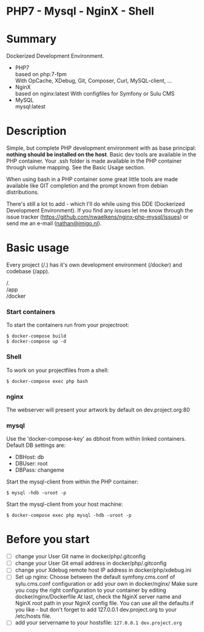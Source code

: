 PHP7 - Mysql - NginX - Shell
=================

# Summary
Dockerized Development Environment. 

- PHP7\
  based on php:7-fpm\
  With OpCache, XDebug, Git, Composer, Curl, MySQL-client, ...
- NginX\
  based on nginx:latest
  With configfiles for Symfony or Sulu CMS
- MySQL\
  mysql:latest
  

# Description
Simple, but complete PHP development environment with as base principal: __nothing should be installed on the host__.
Basic dev tools are available in the PHP container. Your .ssh folder is made available in 
the PHP container through volume mapping. 
See the Basic Usage section. 

When using bash in a PHP container some great little tools are made available like GIT completion and the prompt known from debian distributions.

There's still a lot to add - which I'll do while using this DDE (Dockerized Development Environment). 
If you find any issues let me know through the issue tracker (https://github.com/nwaelkens/nginx-php-mysql/issues) or send me an e-mail (nathan@imigo.nl). 

# Basic usage

Every project (/.) has it's own development environment (/docker) and codebase (/app).   

/.\
/app\
/docker

### Start containers
To start the containers run from your projectroot: 

```
$ docker-compose build
$ docker-compose up -d
```

### Shell
To work on your projectfiles from a shell: 
```
$ docker-compose exec php bash
```

### nginx
The webserver will present your artwork by default on dev.project.org:80

### mysql
Use the 'docker-compose-key' as dbhost from within linked containers. Default DB settings are: 
- DBHost: db
- DBUser: root
- DBPass: changeme

Start the mysql-client from within the PHP container:
```
$ mysql -hdb -uroot -p
```
Start the mysql-client from your host machine:
```
$ docker-compose exec php mysql -hdb -uroot -p
```


# Before you start

- [ ] change your User Git name in docker/php/.gitconfig
- [ ] change your User Git email address in docker/php/.gitconfig
- [ ] change your Xdebug remote host IP address in docker/php/xdebug.ini
- [ ] Set up nginx: Choose between the default symfony.cms.conf of sylu.cms.conf configuration or add your own in docker/nginx/
 Make sure you copy the right configuration to your container by editing docker/nginx/Dockerfile
 At last, check the NginX server name and NginX root path in your NginX config file. You can use all the defaults if you like - but don't forget to add 127.0.0.1 dev.project.org to your /etc/hosts file.
- [ ] add your servername to your hostsfile: `127.0.0.1 dev.project.org` 